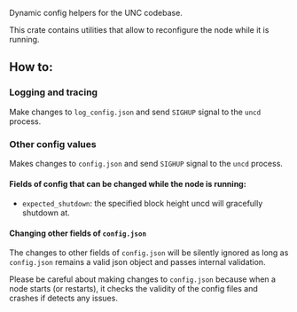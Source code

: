 Dynamic config helpers for the UNC codebase.

This crate contains utilities that allow to reconfigure the node while it is running.

## How to:

### Logging and tracing

Make changes to `log_config.json` and send `SIGHUP` signal to the `uncd` process.

### Other config values

Makes changes to `config.json` and send `SIGHUP` signal to the `uncd` process.

#### Fields of config that can be changed while the node is running:

- `expected_shutdown`: the specified block height uncd will gracefully shutdown at.

#### Changing other fields of `config.json`

The changes to other fields of `config.json` will be silently ignored as long as
`config.json` remains a valid json object and passes internal validation.

Please be careful about making changes to `config.json` because when a node
starts (or restarts), it checks the validity of the config files and crashes if
detects any issues.
